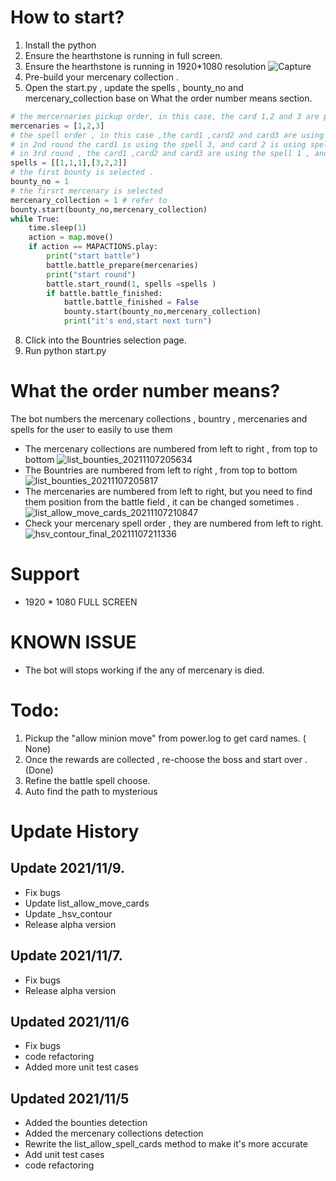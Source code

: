 



# How to start?
1) Install the python 
2) Ensure the hearthstone is running in full screen.
3) Ensure the hearthstone is running in 1920*1080 resolution
![Capture](https://user-images.githubusercontent.com/39233649/140640534-f558dacc-2227-44fa-83b6-b63ae731b36d.PNG)
4) Pre-build your mercenary collection . 
5) Open the start.py , update the spells , bounty_no and mercenary_collection base on What the order number means section.
```python
# the mercernaries pickup order, in this case, the card 1,2 and 3 are picked.
mercenaries = [1,2,3] 
# the spell order , in this case ,the card1 ,card2 and card3 are using the spell1 in the first round ,
# in 2nd round the card1 is using the spell 3, and card 2 is using spell 2 and the card 3 is using the spell 2 . 
# in 3rd round , the card1 ,card2 and card3 are using the spell 1 , and so on.  
spells = [[1,1,1],[3,2,2]] 
# the first bounty is selected .
bounty_no = 1
# the firsrt mercenary is selected
mercenary_collection = 1 # refer to 
bounty.start(bounty_no,mercenary_collection)
while True:
    time.sleep(1)
    action = map.move()
    if action == MAPACTIONS.play:
        print("start battle")
        battle.battle_prepare(mercenaries)
        print("start round")
        battle.start_round(1, spells =spells )
        if battle.battle_finished:
            battle.battle_finished = False
            bounty.start(bounty_no,mercenary_collection)
            print("it's end,start next turn")

```
8) Click into the Bountries selection page.
9) Run python start.py

# What the order number means?
The bot numbers the mercenary collections , bountry , mercenaries and spells for the user to easily to use them 

- The mercenary collections are numbered from left to right , from top to bottom
![list_bounties_20211107205634](https://user-images.githubusercontent.com/39233649/140640409-6e99e1e4-71fa-4a40-8104-9cb7d50ba8a6.png)
- The Bountries are numbered from left to right , from top to bottom
![list_bounties_20211107205817](https://user-images.githubusercontent.com/39233649/140640450-f6ddc5cc-b26e-4609-aad3-449a83a0f97a.png)
- The mercenaries are numbered from left to right, but you need to find them position from the battle field , it can be changed sometimes .
![list_allow_move_cards_20211107210847](https://user-images.githubusercontent.com/39233649/140640748-c9edcccf-3c15-4b69-8240-2d6844e91db4.png)
- Check your mercenary spell order , they are numbered from left to right.
![hsv_contour_final_20211107211336](https://user-images.githubusercontent.com/39233649/140640857-bfad6172-fdf5-4aad-8b40-ca216046942b.png)


# Support 
- 1920 * 1080 FULL SCREEN

# KNOWN ISSUE
- The bot will stops working if the any of mercenary is died. 



# Todo:
 1) Pickup the "allow minion move" from power.log to get card names. ( None)
 2) Once the rewards are collected , re-choose the boss and start over . (Done)
 3) Refine the battle spell choose.
 4) Auto find the path to mysterious

# Update History
## Update 2021/11/9.
- Fix bugs
- Update list_allow_move_cards
- Update _hsv_contour
- Release alpha version


## Update 2021/11/7.
- Fix bugs
- Release alpha version

## Updated 2021/11/6
- Fix bugs
- code refactoring
- Added more unit test cases


## Updated 2021/11/5
- Added the bounties detection
- Added the mercenary collections detection
- Rewrite the list_allow_spell_cards method to make it's more accurate 
- Add unit test cases 
- code refactoring
